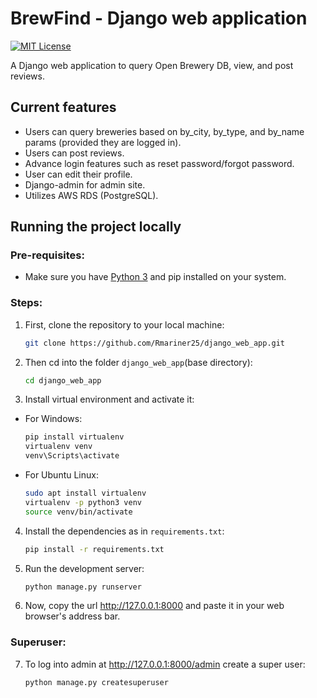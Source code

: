 # BrewFind - Django web application 


[![MIT License](https://img.shields.io/github/license/Rmariner25/moengage_brewery)](https://github.com/Rmariner25/moengage_breweryp/blob/main/LICENSE)

A Django web application to query Open Brewery DB, view, and post reviews. 

## Current features

* Users can query breweries based on by_city, by_type, and by_name params (provided they are logged in).
* Users can post reviews.
* Advance login features such as reset password/forgot password.
* User can edit their profile.
* Django-admin for admin site.
* Utilizes AWS RDS (PostgreSQL).

## Running the project locally

### Pre-requisites:

* Make sure you have [Python 3](https://www.python.org/downloads/) and pip installed on your system.

### Steps:

1. First, clone the repository to your local machine: 
  
   ```bash
   git clone https://github.com/Rmariner25/django_web_app.git
   ```
  
2. Then cd into the folder `django_web_app`(base directory):

   ```bash
   cd django_web_app
   ```

3. Install virtual environment and activate it:
* For Windows:
   ```bash
   pip install virtualenv
   virtualenv venv
   venv\Scripts\activate
   ```
* For Ubuntu Linux:
   ```bash
   sudo apt install virtualenv
   virtualenv -p python3 venv
   source venv/bin/activate
   ```
  
4. Install the dependencies as in `requirements.txt`:
  
   ```bash
   pip install -r requirements.txt
   ```
  
5. Run the development server:</li>

   ```bash
   python manage.py runserver
   ```

6. Now, copy the url http://127.0.0.1:8000 and paste it in your web browser's address bar. 

### Superuser:

7. To log into admin at http://127.0.0.1:8000/admin create a super user:

   ```bash
   python manage.py createsuperuser
   ```
